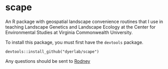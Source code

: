 # scape

An R package with geospatial landscape convenience routines that I use in teaching Landscape Genetics and Landscape Ecology at the Center for Environmental Studies at Virginia Commonwealth University.

To install this package, you must first have the `devtools` package.

```
devtools::install_github("dyerlab/scape")
```

Any questions should be sent to [Rodney](mailto:rjdyer@vcu.edu)
